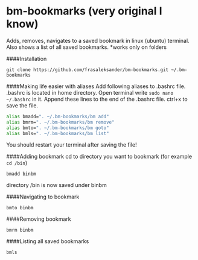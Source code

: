 # bm-bookmarks (very original I know)
Adds, removes, navigates to a saved bookmark in linux (ubuntu) terminal. Also shows a list of all saved bookmarks. 
*works only on folders

####Installation
```
git clone https://github.com/frasaleksander/bm-bookmarks.git ~/.bm-bookmarks
```

####Making life easier with aliases
Add following aliases to .bashrc file. .bashrc is located in home directory. Open terminal write `sudo nano ~/.bashrc` in it. Append these lines to the end of the .bashrc file. ctrl+x to save the file.
```bash
alias bmadd=". ~/.bm-bookmarks/bm add"
alias bmrm=". ~/.bm-bookmarks/bm remove"
alias bmto=". ~/.bm-bookmarks/bm goto"
alias bmls=". ~/.bm-bookmarks/bm list"
```
You should restart your terminal after saving the file!  

####Adding bookmark 
cd to directory you want to bookmark (for example `cd /bin`)
```
bmadd binbm
```
directory /bin is now saved under binbm

####Navigating to bookmark
```
bmto binbm
```

####Removing bookmark
```
bmrm binbm
```

####Listing all saved bookmarks
```
bmls
```
